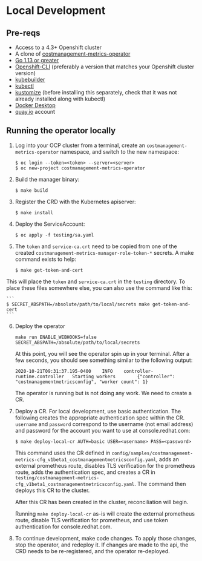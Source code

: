 # Local Development

## Pre-reqs

* Access to a 4.3+ Openshift cluster
* A clone of [costmanagement-metrics-operator](https://github.com/project-costmanagement/costmanagement-metrics-operator)
* [Go 1.13 or greater](https://golang.org/doc/install)
* [Openshift-CLI](https://docs.openshift.com/container-platform/4.5/cli_reference/openshift_cli/getting-started-cli.html) (preferably a version that matches your Openshift cluster version)
* [kubebuilder](https://book.kubebuilder.io/quick-start.html#installation)
* [kubectl](https://kubernetes.io/docs/tasks/tools/install-kubectl/)
* [kustomize](https://kubectl.docs.kubernetes.io/installation/kustomize/) (before installing this separately, check that it was not already installed along with kubectl)
* [Docker Desktop](https://www.docker.com/products/docker-desktop)
* [quay.io](quay.io) account

## Running the operator locally

1. Log into your OCP cluster from a terminal, create an `costmanagement-metrics-operator` namespace, and switch to the new namespace:

    ```
    $ oc login --token=<token> --server=<server>
    $ oc new-project costmanagement-metrics-operator
    ```

2. Build the manager binary:

    ```
    $ make build
    ```

3. Register the CRD with the Kubernetes apiserver:

    ```
    $ make install
    ```

4. Deploy the ServiceAccount:

    ```
    $ oc apply -f testing/sa.yaml
    ```

5. The `token` and `service-ca.crt` need to be copied from one of the created `costmanagement-metrics-manager-role-token-*` secrets.
A make command exists to help:

    ```
    $ make get-token-and-cert
    ```

This will place the `token` and `service-ca.crt` in the `testing` directory. To place these files somewhere else, you can also use the command like this:

    ```
    $ SECRET_ABSPATH=/absolute/path/to/local/secrets make get-token-and-cert
    ```

6. Deploy the operator

    ```
    make run ENABLE_WEBHOOKS=false SECRET_ABSPATH=/absolute/path/to/local/secrets
    ```

    At this point, you will see the operator spin up in your terminal. After a few seconds, you should see something similar to the following output:
    ```
    2020-10-21T09:31:37.195-0400    INFO    controller-runtime.controller   Starting workers        {"controller": "costmanagementmetricsconfig", "worker count": 1}
    ```
    The operator is running but is not doing any work. We need to create a CR.

7. Deploy a CR. For local development, use basic authentication. The following creates the appropriate authentication spec within the CR. `username` and `password` correspond to the username (not email address) and password for the account you want to use at console.redhat.com:

    ```
    $ make deploy-local-cr AUTH=basic USER=<username> PASS=<password>
    ```
    This command uses the CR defined in `config/samples/costmanagement-metrics-cfg_v1beta1_costmanagementmetricsconfig.yaml`, adds an external prometheus route, disables TLS verification for the prometheus route, adds the authentication spec, and creates a CR in `testing/costmanagement-metrics-cfg_v1beta1_costmanagementmetricsconfig.yaml`. The command then deploys this CR to the cluster.

    After this CR has been created in the cluster, reconciliation will begin.

    Running `make deploy-local-cr` as-is will create the external prometheus route, disable TLS verification for prometheus, and use token authentication for console.redhat.com.

8. To continue development, make code changes. To apply those changes, stop the operator, and redeploy it. If changes are made to the api, the CRD needs to be re-registered, and the operator re-deployed.
